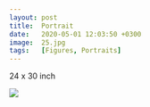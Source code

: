 ```yaml
---
layout: post
title:  Portrait
date:   2020-05-01 12:03:50 +0300
image:  25.jpg
tags:   [Figures, Portraits]
---
```


24 x 30 inch

![](/{{site.baseurl}}/img/25.jpg)

